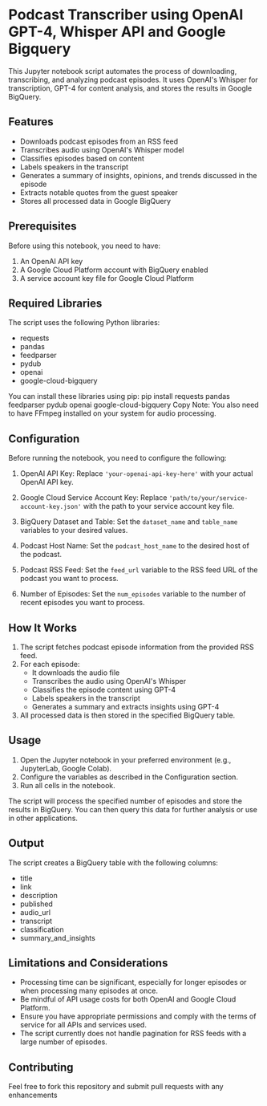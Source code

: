 # Podcast Transcriber using OpenAI GPT-4, Whisper API and Google Bigquery

This Jupyter notebook script automates the process of downloading, transcribing, and analyzing podcast episodes. 
It uses OpenAI's Whisper for transcription, GPT-4 for content analysis, and stores the results in Google BigQuery.

## Features

- Downloads podcast episodes from an RSS feed
- Transcribes audio using OpenAI's Whisper model
- Classifies episodes based on content
- Labels speakers in the transcript
- Generates a summary of insights, opinions, and trends discussed in the episode
- Extracts notable quotes from the guest speaker
- Stores all processed data in Google BigQuery

## Prerequisites

Before using this notebook, you need to have:

1. An OpenAI API key
2. A Google Cloud Platform account with BigQuery enabled
3. A service account key file for Google Cloud Platform

## Required Libraries

The script uses the following Python libraries:

- requests
- pandas
- feedparser
- pydub
- openai
- google-cloud-bigquery

You can install these libraries using pip:
pip install requests pandas feedparser pydub openai google-cloud-bigquery
Copy
Note: You also need to have FFmpeg installed on your system for audio processing.

## Configuration

Before running the notebook, you need to configure the following:

1. OpenAI API Key:
   Replace `'your-openai-api-key-here'` with your actual OpenAI API key.

2. Google Cloud Service Account Key:
   Replace `'path/to/your/service-account-key.json'` with the path to your service account key file.

3. BigQuery Dataset and Table:
   Set the `dataset_name` and `table_name` variables to your desired values.

4. Podcast Host Name:
   Set the `podcast_host_name` to the desired host of the podcast.

6. Podcast RSS Feed:
   Set the `feed_url` variable to the RSS feed URL of the podcast you want to process.

7. Number of Episodes:
   Set the `num_episodes` variable to the number of recent episodes you want to process.

## How It Works

1. The script fetches podcast episode information from the provided RSS feed.
2. For each episode:
   - It downloads the audio file
   - Transcribes the audio using OpenAI's Whisper
   - Classifies the episode content using GPT-4
   - Labels speakers in the transcript
   - Generates a summary and extracts insights using GPT-4
3. All processed data is then stored in the specified BigQuery table.

## Usage

1. Open the Jupyter notebook in your preferred environment (e.g., JupyterLab, Google Colab).
2. Configure the variables as described in the Configuration section.
3. Run all cells in the notebook.

The script will process the specified number of episodes and store the results in BigQuery. You can then query this data for further analysis or use in other applications.

## Output

The script creates a BigQuery table with the following columns:

- title
- link
- description
- published
- audio_url
- transcript
- classification
- summary_and_insights

## Limitations and Considerations

- Processing time can be significant, especially for longer episodes or when processing many episodes at once.
- Be mindful of API usage costs for both OpenAI and Google Cloud Platform.
- Ensure you have appropriate permissions and comply with the terms of service for all APIs and services used.
- The script currently does not handle pagination for RSS feeds with a large number of episodes.

## Contributing

Feel free to fork this repository and submit pull requests with any enhancements
